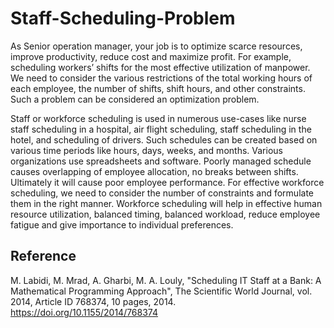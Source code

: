 # Staff-Scheduling-Problem

As Senior operation manager, your job is to optimize scarce resources, improve productivity, reduce cost and maximize profit. For example, scheduling workers’ shifts for the most effective utilization of manpower. We need to consider the various restrictions of the total working hours of each employee, the number of shifts, shift hours, and other constraints. Such a problem can be considered an optimization problem.

Staff or workforce scheduling is used in numerous use-cases like nurse staff scheduling in a hospital, air flight scheduling, staff scheduling in the hotel, and scheduling of drivers. Such schedules can be created based on various time periods like hours, days, weeks, and months. Various organizations use spreadsheets and software. Poorly managed schedule causes overlapping of employee allocation, no breaks between shifts. Ultimately it will cause poor employee performance. For effective workforce scheduling, we need to consider the number of constraints and formulate them in the right manner. Workforce scheduling will help in effective human resource utilization, balanced timing, balanced workload, reduce employee fatigue and give importance to individual preferences.

## Reference
M. Labidi, M. Mrad, A. Gharbi, M. A. Louly, "Scheduling IT Staff at a Bank: A Mathematical Programming Approach", The Scientific World Journal, vol. 2014, Article ID 768374, 10 pages, 2014. https://doi.org/10.1155/2014/768374

